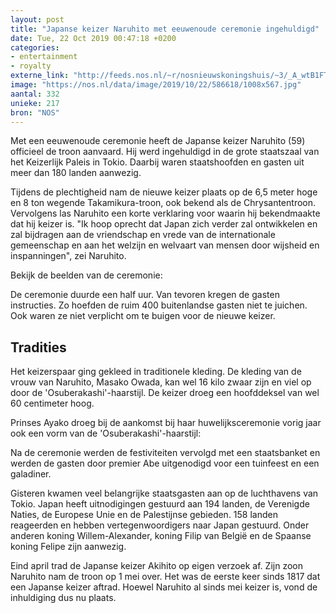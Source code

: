 ```yaml
---
layout: post
title: "Japanse keizer Naruhito met eeuwenoude ceremonie ingehuldigd"
date: Tue, 22 Oct 2019 00:47:18 +0200
categories: 
- entertainment 
- royalty 
externe_link: "http://feeds.nos.nl/~r/nosnieuwskoningshuis/~3/_A_wtB1FTfk/2307154"
image: "https://nos.nl/data/image/2019/10/22/586618/1008x567.jpg"
aantal: 332
unieke: 217
bron: "NOS"
---
```


<p>Met een eeuwenoude ceremonie heeft de Japanse keizer Naruhito (59) officieel de troon aanvaard. Hij werd ingehuldigd in de grote staatszaal van het Keizerlijk Paleis in Tokio. Daarbij waren staatshoofden en gasten uit meer dan 180 landen aanwezig.</p>
<p>Tijdens de plechtigheid nam de nieuwe keizer plaats op de 6,5 meter hoge en 8 ton wegende Takamikura-troon, ook bekend als de Chrysantentroon. Vervolgens las Naruhito een korte verklaring voor waarin hij bekendmaakte dat hij keizer is. "Ik hoop oprecht dat Japan zich verder zal ontwikkelen en zal bijdragen aan de vriendschap en vrede van de internationale gemeenschap en aan het welzijn en welvaart van mensen door wijsheid en inspanningen", zei Naruhito.</p>
<p>Bekijk de beelden van de ceremonie:</p>
<p>De ceremonie duurde een half uur. Van tevoren kregen de gasten instructies. Zo hoefden de ruim 400 buitenlandse gasten niet te juichen. Ook waren ze niet verplicht om te buigen voor de nieuwe keizer.</p>
<h2>Tradities</h2>
<p>Het keizerspaar ging gekleed in traditionele kleding. De kleding van de vrouw van Naruhito, Masako Owada, kan wel 16 kilo zwaar zijn en viel op door de 'Osuberakashi'-haarstijl. De keizer droeg een hoofddeksel van wel 60 centimeter hoog.</p>
<p>Prinses Ayako droeg bij de aankomst bij haar huwelijksceremonie vorig jaar ook een vorm van de 'Osuberakashi'-haarstijl:</p>
<p>Na de ceremonie werden de festiviteiten vervolgd met een staatsbanket en werden de gasten door premier Abe uitgenodigd voor een tuinfeest en een galadiner.</p>
<p>Gisteren kwamen veel belangrijke staatsgasten aan op de luchthavens van Tokio. Japan heeft uitnodigingen gestuurd aan 194 landen, de Verenigde Naties, de Europese Unie en de Palestijnse gebieden. 158 landen reageerden en hebben vertegenwoordigers naar Japan gestuurd. Onder anderen koning Willem-Alexander, koning Filip van België en de Spaanse koning Felipe zijn aanwezig.</p>
<p>Eind april trad de Japanse keizer Akihito op eigen verzoek af. Zijn zoon Naruhito nam de troon op 1 mei over. Het was de eerste keer sinds 1817 dat een Japanse keizer aftrad. Hoewel Naruhito al sinds mei keizer is, vond de inhuldiging dus nu plaats.</p><img src="http://feeds.feedburner.com/~r/nosnieuwskoningshuis/~4/_A_wtB1FTfk" height="1" width="1" alt=""/>
